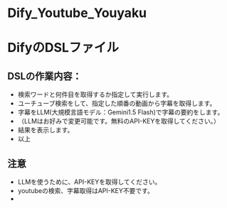 # Dify_Youtube_Youyaku

# DifyのDSLファイル
## DSLの作業内容：
- 検索ワードと何件目を取得するか指定して実行します。
- ユーチューブ検索をして、指定した順番の動画から字幕を取得します。
- 字幕をLLM(大規模言語モデル：Gemini1.5 Flash)で字幕の要約をします。
- （LLMはお好みで変更可能です。無料のAPI-KEYを取得してください。）
- 結果を表示します。
- 以上

## 注意
- LLMを使うために、API-KEYを取得してください。
- youtubeの検索、字幕取得はAPI-KEY不要です。
- 
